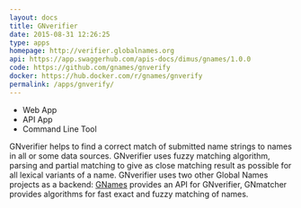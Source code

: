 ```yaml
---
layout: docs
title: GNverifier
date: 2015-08-31 12:26:25
type: apps
homepage: http://verifier.globalnames.org
api: https://app.swaggerhub.com/apis-docs/dimus/gnames/1.0.0
code: https://github.com/gnames/gnverify
docker: https://hub.docker.com/r/gnames/gnverify
permalink: /apps/gnverify/
---
```


<div class="note application">

  <ul>
    <li>Web App</li>
    <li>API App</li>
    <li>Command Line Tool</li>
  </ul>

  <p>GNverifier helps to find a correct match of submitted name strings to names
  in all or some data sources. GNverifier uses fuzzy matching algorithm, parsing
  and partial matching to give as close matching result as possible for all
  lexical variants of a name. GNverifier uses two other Global Names projects
  as a backend: <a href="https://github.com/gnames/gnames">GNames</a> provides
  an API for GNverifier, <a htref:="https://github.com/gnames/gnmatcher">GNmatcher</a>
  provides algorithms for fast exact and fuzzy matching of names.</p>

</div>
